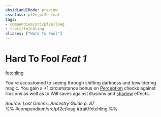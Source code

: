 ```yaml
---
obsidianUIMode: preview
cssclass: pf2e,pf2e-feat
tags:
- compendium/src/pf2e/loag
- trait/fetchling
aliases: ["Hard To Fool"]
---
```

# Hard To Fool  *Feat 1*  
[fetchling](../../Rules/traits/fetchling-b2.md)  


You're accustomed to seeing through shifting darkness and bewildering magic. You gain a +1 circumstance bonus on [Perception](../skills.md#Perception) checks against illusions as well as to Will saves against illusions and [shadow](../../Rules/traits/shadow.md) effects.

*Source: Lost Omens: Ancestry Guide p. 87*  
%% #compendium/src/pf2e/loag #trait/fetchling %%